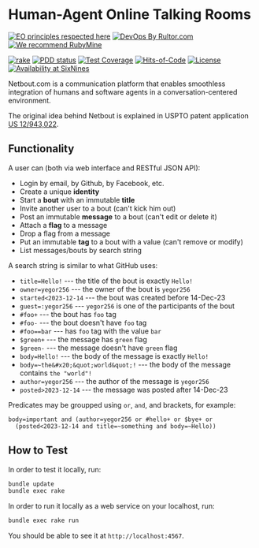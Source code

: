 # Human-Agent Online Talking Rooms

[![EO principles respected here](https://www.elegantobjects.org/badge.svg)](https://www.elegantobjects.org)
[![DevOps By Rultor.com](https://www.rultor.com/b/yegor256/netbout)](https://www.rultor.com/p/yegor256/netbout)
[![We recommend RubyMine](https://www.elegantobjects.org/rubymine.svg)](https://www.jetbrains.com/ruby/)

[![rake](https://github.com/yegor256/netbout/actions/workflows/rake.yml/badge.svg)](https://github.com/yegor256/netbout/actions/workflows/rake.yml)
[![PDD status](https://www.0pdd.com/svg?name=yegor256/netbout)](https://www.0pdd.com/p?name=yegor256/netbout)
[![Test Coverage](https://img.shields.io/codecov/c/github/yegor256/netbout.svg)](https://codecov.io/github/yegor256/netbout?branch=master)
[![Hits-of-Code](https://hitsofcode.com/github/yegor256/netbout)](https://hitsofcode.com/view/github/yegor256/netbout)
[![License](https://img.shields.io/badge/license-MIT-green.svg)](https://github.com/yegor256/netbout/blob/master/LICENSE.txt)
[![Availability at SixNines](https://www.sixnines.io/b/6fb0)](https://www.sixnines.io/h/6fb0)

Netbout.com is a communication platform that enables smoothless integration
of humans and software agents in a conversation-centered environment.

The original idea behind Netbout is explained in USPTO patent application
[US 12/943,022](https://www.google.com/patents/US20120117164).

## Functionality

A user can (both via web interface and RESTful JSON API):

* Login by email, by Github, by Facebook, etc.
* Create a unique **identity**
* Start a **bout** with an immutable **title**
* Invite another user to a bout (can't kick him out)
* Post an immutable **message** to a bout (can't edit or delete it)
* Attach a **flag** to a message
* Drop a flag from a message
* Put an immutable **tag** to a bout with a value (can't remove or modify)
* List messages/bouts by search string

A search string is similar to what GitHub uses:

* `title=Hello!` --- the title of the bout is exactly `Hello!`
* `owner=yegor256` --- the owner of the bout is `yegor256`
* `started<2023-12-14` --- the bout was created before 14-Dec-23
* `guest=:yegor256` --- `yegor256` is one of the participants of the bout
* `#foo+` --- the bout has `foo` tag
* `#foo-` --- the bout doesn't have `foo` tag
* `#foo==bar` --- has `foo` tag with the value `bar`
* `$green+` --- the message has `green` flag
* `$green-` --- the message doesn't have `green` flag
* `body=Hello!` --- the body of the message is exactly `Hello!`
* `body=~the&#x20;&quot;world&quot;!` ---
the body of the message contains `the "world"!`
* `author=yegor256` --- the author of the message is `yegor256`
* `posted>2023-12-14` --- the message was posted after 14-Dec-23

Predicates may be groupped using `or`, `and`, and brackets, for example:

```
body=important and (author=yegor256 or #hello+ or $bye+ or
  (posted<2023-12-14 and title=~something and body=~Hello))
```

## How to Test

In order to test it locally, run:

```bash
bundle update
bundle exec rake
```

In order to run it locally as a web service on your localhost, run:

```bash
bundle exec rake run
```

You should be able to see it at `http://localhost:4567`.
